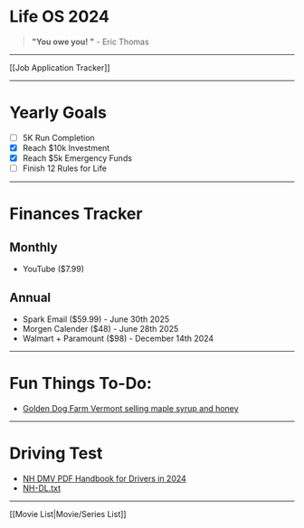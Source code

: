 # Life OS 2024

> **"You owe you! "** - Eric Thomas

---

[[Job Application Tracker]]

---
# Yearly Goals

- [ ]  5K Run Completion
- [x]  Reach $10k Investment
- [x]  Reach $5k Emergency Funds
- [ ]  Finish 12 Rules for Life
---
# Finances Tracker
## Monthly

- YouTube ($7.99)
## Annual

- Spark Email ($59.99) - June 30th 2025
- Morgen Calender ($48) - June 28th 2025
- Walmart + Paramount ($98) - December 14th 2024

---
# Fun Things To-Do:

- [Golden Dog Farm Vermont selling maple syrup and honey](https://goldendogfarm.com/)

---
# Driving Test

- [NH DMV PDF Handbook for Drivers in 2024](https://driving-tests.org/new-hampshire/nh-dmv-drivers-handbook-manual/)
- [NH-DL.txt](NH-DL.txt)

--- 

[[Movie List|Movie/Series List]]
